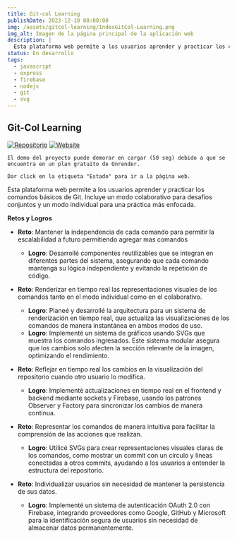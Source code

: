 ```yaml
---
title: Git-col Learning
publishDate: 2023-12-10 00:00:00
img: /assets/gitcol-learning/IndexGitCol-Learning.png
img_alt: Imagen de la página principal de la aplicación web
description: |
  Esta plataforma web permite a los usuarios aprender y practicar los conceptos básicos de Git. Incluye un modo colaborativo donde los usuarios pueden participar en desafíos y trabajar juntos para mejorar sus habilidades en control de versiones.
status: En desarrollo
tags:
  - javascript
  - express
  - firebase
  - nodejs
  - git
  - svg
---
```

## Git-Col Learning

[![Repositorio](https://img.shields.io/badge/Repositorio-%23090b11?style=for-the-badge&logo=github&logoColor=white&labelColor=%23090b11)](https://github.com/J4F3ET/UD.ProyectoDeGrado.GitCol-Learning)
[![Website](https://img.shields.io/website?url=https://gitcol-learning.tailfce855.ts.net&up_message=Desplegado&down_message=No%20desplegado&style=for-the-badge&label=Estado&labelColor=%23090b11)](https://gitcol-learning.tailfce855.ts.net)

`El demo del proyecto puede demorar en cargar (50 seg) debido a que se encuentra en un plan gratuito de Onrender.`

`Dar click en la etiqueta "Estado" para ir a la página web.`

Esta plataforma web permite a los usuarios aprender y practicar los comandos básicos de Git. Incluye un modo colaborativo para desafíos conjuntos y un modo individual para una práctica más enfocada.

**Retos y Logros**

- **Reto**: Mantener la independencia de cada comando para permitir la escalabilidad a futuro permitiendo agregar mas comandos
  - **Logro**: Desarrollé componentes reutilizables que se integran en diferentes partes del sistema, asegurando que cada comando mantenga su lógica independiente y evitando la repetición de código.

- **Reto**: Renderizar en tiempo real las representaciones visuales de los comandos tanto en el modo individual como en el colaborativo.
  - **Logro**: Planeé y desarrollé la arquitectura para un sistema de renderización en tiempo real, que actualiza las visualizaciones de los comandos de manera instantánea en ambos modos de uso.
  - **Logro**: Implementé un sistema de gráficos usando SVGs que muestra los comandos ingresados. Este sistema modular asegura que los cambios solo afecten la sección relevante de la imagen, optimizando el rendimiento.

- **Reto**: Reflejar en tiempo real los cambios en la visualización del repositorio cuando otro usuario lo modifica.
  - **Logro**: Implementé actualizaciones en tiempo real en el frontend y backend mediante sockets y Firebase, usando los patrones Observer y Factory para sincronizar los cambios de manera continua.

- **Reto**: Representar los comandos de manera intuitiva para facilitar la comprensión de las acciones que realizan.
  - **Logro**: Utilicé SVGs para crear representaciones visuales claras de los comandos, como mostrar un commit con un círculo y líneas conectadas a otros commits, ayudando a los usuarios a entender la estructura del repositorio.

- **Reto**: Individualizar usuarios sin necesidad de mantener la persistencia de sus datos.
  - **Logro**: Implementé un sistema de autenticación OAuth 2.0 con Firebase, integrando proveedores como Google, GitHub y Microsoft para la identificación segura de usuarios sin necesidad de almacenar datos permanentemente.
